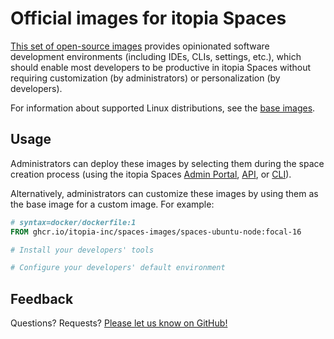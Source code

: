 # Official images for itopia Spaces

[This set of open-source images](https://github.com/orgs/itopia-inc/packages?repo_name=spaces-images)
provides opinionated software development environments (including IDEs, CLIs, settings, etc.),
which should enable most developers to be productive in itopia Spaces
without requiring customization (by administrators) or personalization (by developers).

For information about supported Linux distributions,
see the [base images](https://github.com/itopia-inc/spaces-base-images).

## Usage

Administrators can deploy these images
by selecting them during the space creation process
(using the itopia Spaces
[Admin Portal](https://spaces.itopia.com),
[API](https://api.spaces.itopia.com),
or [CLI](https://github.com/itopia-inc/spaces-cli)).
<!-- TODO: Add example screenshots/commands -->

Alternatively, administrators can customize these images
by using them as the base image for a custom image.
For example:

<!-- TODO: Write some example RUN instructions -->
```Dockerfile
# syntax=docker/dockerfile:1
FROM ghcr.io/itopia-inc/spaces-images/spaces-ubuntu-node:focal-16

# Install your developers' tools

# Configure your developers' default environment
```

## Feedback

Questions? Requests? [Please let us know on GitHub!](https://github.com/itopia-inc/spaces-images/issues)
